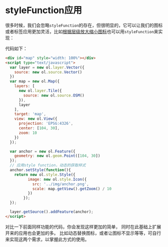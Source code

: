 # styleFunction应用
很多时候，我们会忽略`styleFunction`的存在，但很明显的，它可以让我们的图标或者标签应用更加灵活，比如[根据层级放大缩小图标](07-03-02.md)也可以用`styleFunction`来实现：

<head>                  
	<link href="../src/ol3.13.1/ol.css" rel="stylesheet" type="text/css" />
	<script type="text/javascript" src="../src/ol3.13.1/ol.js" charset="utf-8"></script>
</head>
<div id="map" style="width: 100%"></div>
<script type="text/javascript">
  var layer = new ol.layer.Vector({
    source: new ol.source.Vector()
  })
  var map = new ol.Map({
    layers: [
      new ol.layer.Tile({
        source: new ol.source.OSM()
      }), 
      layer
    ],
    target: 'map',
    view: new ol.View({
      projection: 'EPSG:4326',
      center: [104, 30],
      zoom: 10
    })
  });

  var anchor = new ol.Feature({
    geometry: new ol.geom.Point([104, 30])
  });
  anchor.setStyle(function(){
  	return new ol.style.Style({
		  image: new ol.style.Icon({
		    src: '../img/anchor.png',
		    scale: map.getView().getZoom() / 10
		  })
		});
  });

  layer.getSource().addFeature(anchor);
</script>

代码如下：
```html
<div id="map" style="width: 100%"></div>
<script type="text/javascript">
  var layer = new ol.layer.Vector({
    source: new ol.source.Vector()
  })
  var map = new ol.Map({
    layers: [
      new ol.layer.Tile({
        source: new ol.source.OSM()
      }), 
      layer
    ],
    target: 'map',
    view: new ol.View({
      projection: 'EPSG:4326',
      center: [104, 30],
      zoom: 10
    })
  });

  var anchor = new ol.Feature({
    geometry: new ol.geom.Point([104, 30])
  });
  // 应用style function，动态的获取样式
  anchor.setStyle(function(){
  	return new ol.style.Style({
		  image: new ol.style.Icon({
		    src: '../img/anchor.png',
		    scale: map.getView().getZoom() / 10
		  })
		});
  });

  layer.getSource().addFeature(anchor);
</script>
```
对比一下前面同样功能的代码，你会发现这样更加的简单， 同时在此基础上扩展开来的应用也会更加的多。 比如动态替换图标，或者让图标不显示等等，可自行来实现这两个需求，以掌握此方式的使用。